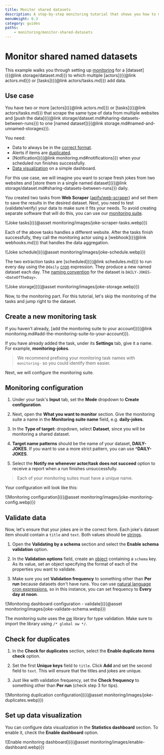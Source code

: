 ```yaml
---
title: Monitor shared datasets
description: A step-by-step monitoring tutorial that shows you how to monitor and ensure consistency in named datasets which aggregate data from multiple actors or tasks.
menuWeight: 6.3
category: guides
paths:
    - monitoring/monitor-shared-datasets
---
```



# [](#monitor-shared-named-datasets) Monitor shared named datasets

This example walks you through setting up [monitoring](https://apify.com/apify/monitoring) for a [dataset]({{@link storage/dataset.md}}) to which multiple [actors]({{@link actors.md}}) or [tasks]({{@link actors/tasks.md}}) add data.

## [](#use-case) Use case

You have two or more [actors]({{@link actors.md}}) or [tasks]({{@link actors/tasks.md}}) that scrape the same type of data from multiple websites and [push the data]({{@link storage/dataset.md#sharing-datasets-between-runs}}) to one [named dataset]({{@link storage.md#named-and-unnamed-storages}}).

You need:

- Data to always be in the [correct format](#validate-data).
- Alerts if items are [duplicated](#check-for-duplicates).
- [Notification]({{@link monitoring.md#notifications}}) when your scheduled run finishes successfully.
- [Data visualization](#set-up-data-visualization) on a simple dashboard.

For this use case, we will imagine you want to scrape fresh jokes from two websites and [store them in a single named dataset]({{@link storage/dataset.md#sharing-datasets-between-runs}}) daily.

You created two tasks from **Web Scraper** ([apify/web-scraper](https://apify.com/apify/web-scraper)) and set them to save the results in the desired dataset. Next, you need to test (validate/verify) your data to make sure it fits your needs. To avoid creating separate software that will do this, you can use our [monitoring suite](https://apify.com/apify/monitoring).

![Joke tasks]({{@asset monitoring/images/joke-scraper-tasks.webp}})

Each of the above tasks handles a different website. After the tasks finish successfully, they call the monitoring actor using a [webhook]({{@link webhooks.md}}) that handles the data aggregation.

![Joke schedule]({{@asset monitoring/images/joke-schedule.webp}})

The two extraction tasks are [scheduled]({{@link schedules.md}}) to run every day using the `@daily` [cron](https://crontab.guru) expression. They produce a new named dataset each day. The [naming convention](https://en.wikipedia.org/wiki/Naming_convention_(programming)) for the dataset is `DAILY-JOKES-<DateOfTheDay>`.

![Joke storage]({{@asset monitoring/images/joke-storage.webp}})

Now, to the monitoring part. For this tutorial, let's skip the monitoring of the tasks and jump right to the dataset.

## [](#create-a-new-monitoring-task) Create a new monitoring task

If you haven't already, [add the monitoring suite to your account]({{@link monitoring.md#add-the-monitoring-suite-to-your-account}}).

If you have already added the task, under its **Settings** tab, give it a name. For example, **monitoring-jokes**.

> We recommend prefixing your monitoring task names with `monitoring-` so you could identify them easier.

Next, we will configure the monitoring suite.

## [](#monitoring-configuration) Monitoring configuration

1. Under your task's **Input** tab, set the **Mode** dropdown to **Create configuration**.

2. Next, open the **What you want to monitor** section. Give the monitoring suite a name in the **Monitoring suite name** field, e.g. **daily-jokes**.

3. In the **Type of target:** dropdown, select **Dataset**, since you will be monitoring a shared dataset.

4. **Target name patterns** should be the name of your dataset, **DAILY-JOKES**. If you want to use a more strict pattern, you can use **^DAILY-JOKES**.

5. Select the **Notify me whenever actor/task does not succeed** option to receive a report when a run finishes unsuccessfully.

> Each of your monitoring suites must have a unique name.

Your configuration will look like this:

![Monitoring configuration]({{@asset monitoring/images/joke-monitoring-config.webp}})

## [](#validate-data) Validate data

Now, let's ensure that your jokes are in the correct form. Each joke's dataset item should contain a `title` and `text`. Both values should be [strings](https://developer.mozilla.org/en-US/docs/Web/JavaScript/Reference/Global_Objects/String).

1. Open the **Validating by a schema** section and select the **Enable schema validation** option.

2. In the **Validation options** field, create an [object](https://javascript.info/object) containing a `schema` key. As its value, set an object specifying the format of each of the properties you want to validate.

3. Make sure you set **Validation frequency** to something other than **Per run** because datasets don't have runs. You can use [natural language cron expressions](https://github.com/darkeyedevelopers/natural-cron.js), so in this instance, you can set frequency to **Every day at noon**.

![Monitoring dashboard configuration - validate]({{@asset monitoring/images/joke-validate-schema.webp}})

The monitoring suite uses the [ow](https://www.npmjs.com/package/ow) library for type validation. Make sure to import the library using `/* global ow */`.

## [](#check-for-duplicates) Check for duplicates

1. In the **Check for duplicates** section, select the **Enable duplicate items check** option.

2. Set the first **Unique keys** field to `title`. Click **Add** and set the second field to `text`. This will ensure that the titles and jokes are unique.

3. Just like with validation frequency, set the **Check frequency** to something other than **Per run** (check step 3 for tips).

![Monitoring duplication configuration]({{@asset monitoring/images/joke-duplicates.webp}})

## [](#set-up-data-visualization) Set up data visualization

You can configure data visualization in the **Statistics dashboard** section. To enable it, check the **Enable dashboard** option.

![Enable monitoring dashboard]({{@asset monitoring/images/enable-dashboard.webp}})
